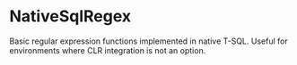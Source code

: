 # NativeSqlRegex
Basic regular expression functions implemented in native T-SQL. Useful for environments where CLR integration is not an option.
